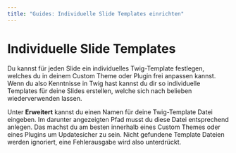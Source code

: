 ```yaml
---
title: "Guides: Individuelle Slide Templates einrichten"
---
```


# Individuelle Slide Templates

Du kannst für jeden Slide ein individuelles Twig-Template festlegen, welches du in deinem Custom Theme oder Plugin frei anpassen kannst. Wenn du also Kenntnisse in Twig hast kannst du dir so individuelle Templates für deine Slides erstellen, welche sich nach belieben wiederverwenden lassen.

Unter **Erweitert** kannst du einen Namen für deine Twig-Template Datei eingeben. Im darunter angezeigten Pfad musst du diese Datei entsprechend anlegen. Das machst du am besten innerhalb eines Custom Themes oder eines Plugins um Updatesicher zu sein. Nicht gefundene Template Dateien werden ignoriert, eine Fehlerausgabe wird also unterdrückt.